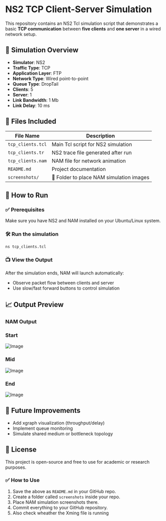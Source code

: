 # NS2 TCP Client-Server Simulation

This repository contains an NS2 Tcl simulation script that demonstrates a basic **TCP communication** between **five clients** and **one server** in a wired network setup.

## 🧠 Simulation Overview

- **Simulator**: NS2
- **Traffic Type**: TCP
- **Application Layer**: FTP
- **Network Type**: Wired point-to-point
- **Queue Type**: DropTail
- **Clients**: 5
- **Server**: 1
- **Link Bandwidth**: 1 Mb
- **Link Delay**: 10 ms

## 📂 Files Included

| File Name          | Description                              |
|-------------------|------------------------------------------|
| `tcp_clients.tcl`  | Main Tcl script for NS2 simulation       |
| `tcp_clients.tr`   | NS2 trace file generated after run       |
| `tcp_clients.nam`  | NAM file for network animation           |
| `README.md`        | Project documentation                    |
| `screenshots/`     | 📸 Folder to place NAM simulation images |

## 🚀 How to Run

### ✅ Prerequisites

Make sure you have NS2 and NAM installed on your Ubuntu/Linux system.

### 🛠️ Run the simulation

```bash
ns tcp_clients.tcl
````

### 📺 View the Output

After the simulation ends, NAM will launch automatically:

* Observe packet flow between clients and server
* Use slow/fast forward buttons to control simulation

## 📈 Output Preview

### NAM Output
### Start
![Image](https://github.com/user-attachments/assets/2a929903-4ddb-49eb-88fa-29100cb52668)
### Mid
![Image](https://github.com/user-attachments/assets/0b092c9c-b876-4c75-8266-c0c8e186f39d)
### End
![Image](https://github.com/user-attachments/assets/40019eac-60d9-4541-82f3-7bbcfd07865c)

## 🧪 Future Improvements

* Add xgraph visualization (throughput/delay)
* Implement queue monitoring
* Simulate shared medium or bottleneck topology

## 📜 License

This project is open-source and free to use for academic or research purposes.

### ✅ How to Use

1. Save the above as `README.md` in your GitHub repo.
2. Create a folder called `screenshots` inside your repo.
3. Place NAM simulation screenshots there.
4. Commit everything to your GitHub repository.
5. Also check wheather the Xming file is running

